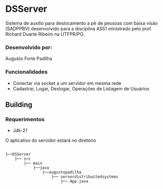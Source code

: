 # DSServer
Sistema de auxílio para deslocamento a pé de pessoas com baixa visão (SADPPBV) desenvolvido para a disciplina AS51 ministrado pelo prof. Richard Duarte Ribeiro na UTFPR/PG.
### Desenvolvido por:
Augusto Forte Padilha
### Funcionalidades
- Conectar via socket a um servidor em mesma rede
- Cadastrar, Logar, Deslogar, Operações de Listagem de Usuários

## Building
### Requerimentos
- Jdk-21

O aplicativo do servidor estará no diretório 
```

├──DSServer
    ├── src
        ├── main
            ├──java
                ├──augustopadilha
                    ├── serverdistribuitedsystems
                        ├── App.java
```
